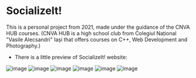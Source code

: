 # SocializeIt!

This is a personal project from 2021, made under the guidance of the CNVA HUB courses. 
(CNVA HUB is a high school club from Colegiul Național "Vasile Alecsandri" Iași that offers courses on C++, Web Development and Photography.)

- There is a little preview of SocializeIt! website:
  <p></p>
![image](https://github.com/user-attachments/assets/d989e6f6-1c7e-451c-b68a-20c01417ea69)
![image](https://github.com/user-attachments/assets/95464269-fab4-40ad-b396-7edab8ea39cd)
![image](https://github.com/user-attachments/assets/f4357b1e-2ab2-493b-a3fe-e8f2a970003d)
![image](https://github.com/user-attachments/assets/83f9a12c-46c2-4baf-b0bf-7aea2219058b)
![image](https://github.com/user-attachments/assets/7e7e4188-228a-4022-8fc8-d99ac9ceb8af)
![image](https://github.com/user-attachments/assets/86f68dd8-63eb-490b-9e73-9c6b811aa96e)
